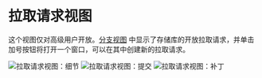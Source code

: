 # 拉取请求视图
这个视图仅对高级用户开放。[分支视图](/docs/用户界面#4._分支视图) 中显示了存储库的开放拉取请求，并单击加号按钮将打开一个窗口，可以在其中创建新的拉取请求。

<img src="/assets/docs/ui-pull-request-details.png" class="fit-image" alt="拉取请求视图：细节">
<img src="/assets/docs/ui-pull-request-commits.png" class="fit-image" alt="拉取请求视图：提交">
<img src="/assets/docs/ui-pull-request-patches.png" class="fit-image" alt="拉取请求视图：补丁">
